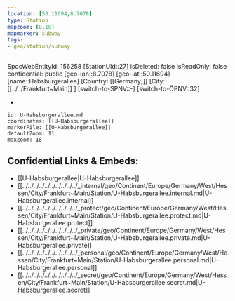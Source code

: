 ```yaml
---
location: [50.11694,8.7078]
type: Station 
mapzoom: [8,18] 
mapmarker: subway 
tags:
- geo/station/subway
---
```

SpocWebEntityId: 156258
[StationUId::27]
isDeleted: false
isReadOnly: false
confidential: public
[geo-lon::8.7078]
[geo-lat::50.11694]
[name::Habsburgerallee]
[Country::[[Germany]]]
[City:[[../../Frankfurt~Main]] ]
[switch-to-SPNV::-]
[switch-to-ÖPNV::32]

-

```leaflet
id: U-Habsburgerallee.md
coordinates: [[U-Habsburgerallee]]
markerFile: [[U-Habsburgerallee]]
defaultZoom: 11 
maxZoom: 18
```


## Confidential Links & Embeds: 
- [[U-Habsburgerallee|U-Habsburgerallee]] 
- [[../../../../../../../../../../_internal/geo/Continent/Europe/Germany/West/Hessen/City/Frankfurt~Main/Station/U-Habsburgerallee.internal.md|U-Habsburgerallee.internal]] 
- [[../../../../../../../../../../_protect/geo/Continent/Europe/Germany/West/Hessen/City/Frankfurt~Main/Station/U-Habsburgerallee.protect.md|U-Habsburgerallee.protect]] 
- [[../../../../../../../../../../_private/geo/Continent/Europe/Germany/West/Hessen/City/Frankfurt~Main/Station/U-Habsburgerallee.private.md|U-Habsburgerallee.private]] 
- [[../../../../../../../../../../_personal/geo/Continent/Europe/Germany/West/Hessen/City/Frankfurt~Main/Station/U-Habsburgerallee.personal.md|U-Habsburgerallee.personal]] 
- [[../../../../../../../../../../_secret/geo/Continent/Europe/Germany/West/Hessen/City/Frankfurt~Main/Station/U-Habsburgerallee.secret.md|U-Habsburgerallee.secret]] 
